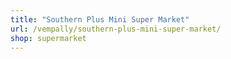 ```yaml
---
title: "Southern Plus Mini Super Market"
url: /vempally/southern-plus-mini-super-market/
shop: supermarket
---
```

